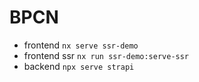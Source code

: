 # BPCN

- frontend `nx serve ssr-demo`
- frontend ssr `nx run ssr-demo:serve-ssr`
- backend `npx serve strapi`
